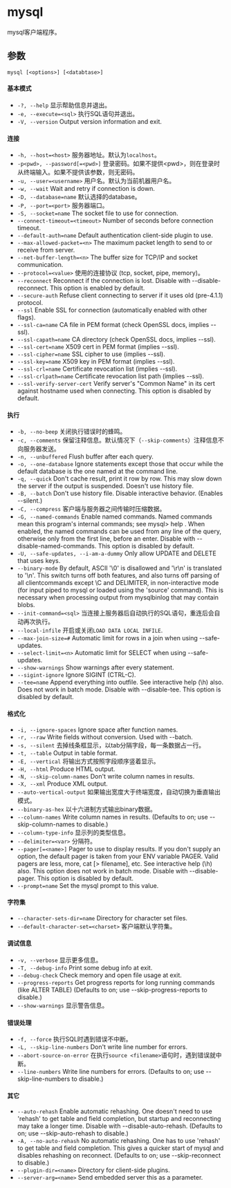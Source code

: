 # mysql

mysql客户端程序。

## 参数

``` Shell
mysql [<options>] [<databtase>]
```

#### 基本模式
- `-?, --help` 显示帮助信息并退出。
- `-e, --execute=<sql>` 执行SQL语句并退出。
- `-V, --version`       Output version information and exit.

#### 连接
- `-h, --host=<host>` 服务器地址。默认为`localhost`。
- `-p<pwd>, --password[=<pwd>]` 登录密码。如果不提供\<pwd\>，则在登录时从终端输入。如果不提供该参数，则无密码。
- `-u, --user=<username>` 用户名。默认为当前机器用户名。
- `-w, --wait`          Wait and retry if connection is down.
- `-D, --database=name` 默认选择的database。
- `-P, --port=<port>`	服务器端口。
- `-S, --socket=name`   The socket file to use for connection.
- `--connect-timeout=<timeout>` Number of seconds before connection timeout.
- `--default-auth=name` Default authentication client-side plugin to use.
- `--max-allowed-packet=<n>` The maximum packet length to send to or receive from server.
- `--net-buffer-length=<n>` The buffer size for TCP/IP and socket communication.
- `--protocol=<value>`     使用的连接协议 (tcp, socket, pipe, memory)。
- `--reconnect`         Reconnect if the connection is lost. Disable with --disable-reconnect. This option is enabled by default.        
- `--secure-auth`       Refuse client connecting to server if it uses old (pre-4.1.1) protocol.
- `--ssl`               Enable SSL for connection (automatically enabled with other flags).
- `--ssl-ca=name`       CA file in PEM format (check OpenSSL docs, implies --ssl).
- `--ssl-capath=name`   CA directory (check OpenSSL docs, implies --ssl).
- `--ssl-cert=name`     X509 cert in PEM format (implies --ssl).
- `--ssl-cipher=name`   SSL cipher to use (implies --ssl).
- `--ssl-key=name`      X509 key in PEM format (implies --ssl).
- `--ssl-crl=name`      Certificate revocation list (implies --ssl).
- `--ssl-crlpath=name`  Certificate revocation list path (implies --ssl).
- `--ssl-verify-server-cert` Verify server's "Common Name" in its cert against hostname used when connecting. This option is disabled by default.

#### 执行     
- `-b, --no-beep` 关闭执行错误时的蜂鸣。
- `-c, --comments` 保留注释信息。默认情况下（`--skip-comments`）注释信息不向服务器发送。     
- `-n, --unbuffered`    Flush buffer after each query.
- `-o, --one-database`  Ignore statements except those that occur while the default database is the one named at the command line.
- `-q, --quick`         Don't cache result, print it row by row. This may slow down the server if the output is suspended. Doesn't use history file.
- `-B, --batch` Don't use history file. Disable interactive behavior. (Enables --silent.)
- `-C, --compress` 客户端与服务器之间传输时压缩数据。
- `-G, --named-commands` Enable named commands. Named commands mean this program's internal commands; see mysql> help . When enabled, the named commands can be used from any line of the query, otherwise only from the first line, before an enter. Disable with --disable-named-commands. This option is disabled by default.
- `-U, --safe-updates, --i-am-a-dummy`  Only allow UPDATE and DELETE that uses keys.
- `--binary-mode`       By default, ASCII '\0' is disallowed and '\r\n' is translated to '\n'. This switch turns off both features, and also turns off parsing of all clientcommands except \C and DELIMITER, in non-interactive mode (for input piped to mysql or loaded using the 'source' command). This is necessary when processing output from mysqlbinlog that may contain blobs.
- `--init-command=<sql>` 当连接上服务器后自动执行的SQL语句，重连后会自动再次执行。
- `--local-infile` 开启或关闭`LOAD DATA LOCAL INFILE`.
- `--max-join-size=#`   Automatic limit for rows in a join when using --safe-updates.
- `--select-limit=<n>`    Automatic limit for SELECT when using --safe-updates.
- `--show-warnings`     Show warnings after every statement.
- `--sigint-ignore` Ignore SIGINT (CTRL-C).
- `--tee=name`          Append everything into outfile. See interactive help (\h) also. Does not work in batch mode. Disable with --disable-tee. This option is disabled by default.

#### 格式化
- `-i, --ignore-spaces` Ignore space after function names.
- `-r, --raw`           Write fields without conversion. Used with --batch.
- `-s, --silent` 去掉线条框显示，以tab分隔字段，每一条数据占一行。
- `-t, --table`         Output in table format.
- `-E, --vertical` 将输出方式按照字段顺序竖着显示。
- `-H, --html`          Produce HTML output.
- `-N, --skip-column-names` Don't write column names in results.
- `-X, --xml`           Produce XML output.
- `--auto-vertical-output` 如果输出宽度大于终端宽度，自动切换为垂直输出模式。
- `--binary-as-hex` 以十六进制方式输出binary数据。
- `--column-names`      Write column names in results. (Defaults to on; use --skip-column-names to disable.)
- `--column-type-info`  显示列的类型信息。
- `--delimiter=<var>` 分隔符。
- `--pager[=<name>]` Pager to use to display results. If you don't supply an option, the default pager is taken from your ENV variable PAGER. Valid pagers are less, more, cat [> filename], etc. See interactive help (\h) also. This option does not work in batch mode. Disable with --disable-pager. This option is disabled by default.
- `--prompt=name`       Set the mysql prompt to this value.

#### 字符集
- `--character-sets-dir=name` Directory for character set files.
- `--default-character-set=<charset>` 客户端默认字符集。

#### 调试信息
- `-v, --verbose`	显示更多信息。
- `-T, --debug-info`    Print some debug info at exit.
- `--debug-check`       Check memory and open file usage at exit.
- `--progress-reports`  Get progress reports for long running commands (like ALTER TABLE) (Defaults to on; use --skip-progress-reports to disable.)
- `--show-warnings`	显示警告信息。

#### 错误处理
- `-f, --force` 执行SQL时遇到错误不中断。
- `-L, --skip-line-numbers` Don't write line number for errors.
- `--abort-source-on-error` 在执行`source <filename>`语句时，遇到错误就中断。
- `--line-numbers` Write line numbers for errors. (Defaults to on; use --skip-line-numbers to disable.)

#### 其它
- `--auto-rehash`       Enable automatic rehashing. One doesn't need to use 'rehash' to get table and field completion, but startup and reconnecting may take a longer time. Disable with --disable-auto-rehash. (Defaults to on; use --skip-auto-rehash to disable.)
- `-A, --no-auto-rehash` No automatic rehashing. One has to use 'rehash' to get table and field completion. This gives a quicker start of mysql and disables rehashing on reconnect. (Defaults to on; use --skip-reconnect to disable.)
- `--plugin-dir=<name>`   Directory for client-side plugins.
- `--server-arg=<name>`   Send embedded server this as a parameter.
              

